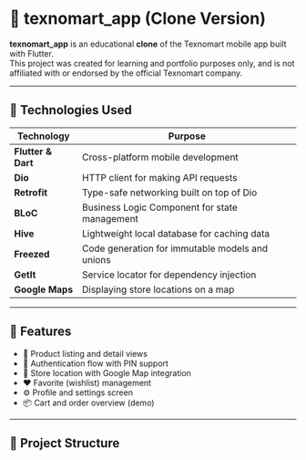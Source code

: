 # 🛒 texnomart_app (Clone Version)

**texnomart_app** is an educational **clone** of the Texnomart mobile app built with Flutter.  
This project was created for learning and portfolio purposes only, and is not affiliated with or endorsed by the official Texnomart company.

---

## 🚀 Technologies Used

| Technology | Purpose |
|------------|---------|
| **Flutter & Dart** | Cross-platform mobile development |
| **Dio** | HTTP client for making API requests |
| **Retrofit** | Type-safe networking built on top of Dio |
| **BLoC** | Business Logic Component for state management |
| **Hive** | Lightweight local database for caching data |
| **Freezed** | Code generation for immutable models and unions |
| **GetIt** | Service locator for dependency injection |
| **Google Maps** | Displaying store locations on a map |

---

## 📱 Features

- 🛒 Product listing and detail views  
- 🔐 Authentication flow with PIN support  
- 📍 Store location with Google Map integration  
- ❤️ Favorite (wishlist) management  
- ⚙️ Profile and settings screen  
- 📦 Cart and order overview (demo)  

---

## 🧱 Project Structure


